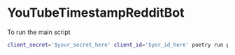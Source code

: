 # YouTubeTimestampRedditBot

To run the main script
```bash
client_secret='$your_secret_here' client_id='$yor_id_here' poetry run python src/bot.py
```
